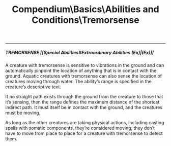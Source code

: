 ﻿---
lang: en
aliases: [Tremorsense]
title: Compendium\Basics\Abilities and Conditions\Tremorsense
tag: Abilities, Conditions
---

---
##### TREMORSENSE [[Special Abilities#Extraordinary Abilities (Ex)|(Ex)]]

A creature with tremorsense is sensitive to vibrations in the ground and can automatically pinpoint the location of anything that is in contact with the ground. Aquatic creatures with tremorsense can also sense the location of creatures moving through water. The ability’s range is specified in the creature’s descriptive text.  

If no straight path exists through the ground from the creature to those that it’s sensing, then the range defines the maximum distance of the shortest indirect path. It must itself be in contact with the ground, and the creatures must be moving.

As long as the other creatures are taking physical actions, including casting spells with somatic components, they’re considered moving; they don’t have to move from place to place for a creature with tremorsense to detect them.


<br><br>
---
